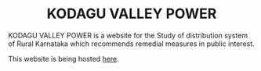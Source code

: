 <h1 align="center">
    <br>
    KODAGU VALLEY POWER
    <br>
</h1>

<!-- # Overview  -->

KODAGU VALLEY POWER is a website for the Study of distribution system of Rural Karnataka which recommends remedial measures in public interest.

This website is being hosted <a href = "">here</a>.